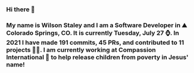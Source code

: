 ### Hi there 👋

### My name is Wilson Staley and I am a Software Developer in ⛰ Colorado Springs, CO.  It is currently Tuesday, July 27 ⌚. In 2021 I have made 191 commits, 45 PRs, and contributed to 11 projects 👨‍💻. I am currently working at Compassion International 🏢 to help release children from poverty in Jesus' name!